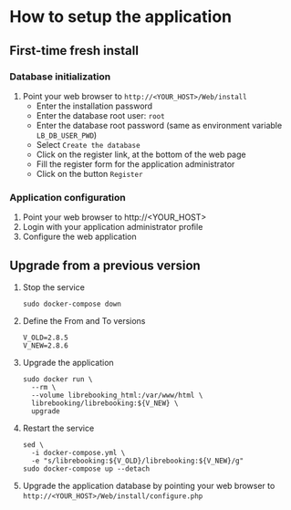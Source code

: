 # How to setup the application

## First-time fresh install

### Database initialization
1. Point your web browser to `http://<YOUR_HOST>/Web/install`
   - Enter the installation password
   - Enter the database root user: `root`
   - Enter the database root password (same as environment variable `LB_DB_USER_PWD`)
   - Select `Create the database`
   - Click on the register link, at the bottom of the web page
   - Fill the register form for the application administrator
   - Click on the button `Register`

### Application configuration
1. Point your web browser to http://\<YOUR_HOST\>
1. Login with your application administrator profile
1. Configure the web application

## Upgrade from a previous version
1. Stop the service
   ```
   sudo docker-compose down
   ```
1. Define the From and To versions
   ```
   V_OLD=2.8.5
   V_NEW=2.8.6
   ```
1. Upgrade the application
   ```
   sudo docker run \
     --rm \
     --volume librebooking_html:/var/www/html \
     librebooking/librebooking:${V_NEW} \
     upgrade
   ```
1. Restart the service
   ```
   sed \
     -i docker-compose.yml \
     -e "s/librebooking:${V_OLD}/librebooking:${V_NEW}/g" 
   sudo docker-compose up --detach
   ```
1. Upgrade the application database by pointing your web browser to `http://<YOUR_HOST>/Web/install/configure.php`